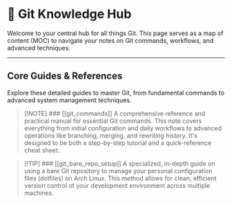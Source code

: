 
# 🐙 Git Knowledge Hub

Welcome to your central hub for all things Git. This page serves as a map of content (MOC) to navigate your notes on Git commands, workflows, and advanced techniques.

---

## Core Guides & References

Explore these detailed guides to master Git, from fundamental commands to advanced system management techniques.

> [!NOTE] ### [[git_commands]]
> A comprehensive reference and practical manual for essential Git commands. This note covers everything from initial configuration and daily workflows to advanced operations like branching, merging, and rewriting history. It's designed to be both a step-by-step tutorial and a quick-reference cheat sheet.

> [!TIP] ### [[git_bare_repo_setup]]
> A specialized, in-depth guide on using a bare Git repository to manage your personal configuration files (dotfiles) on Arch Linux. This method allows for clean, efficient version control of your development environment across multiple machines.

